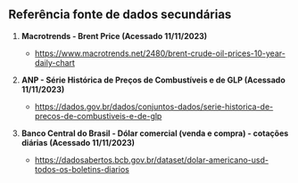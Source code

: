 ## Referência fonte de dados secundárias

1. **Macrotrends - Brent Price (Acessado 11/11/2023)**
    - https://www.macrotrends.net/2480/brent-crude-oil-prices-10-year-daily-chart


2. **ANP - Série Histórica de Preços de Combustíveis e de GLP (Acessado 11/11/2023)**
    - https://dados.gov.br/dados/conjuntos-dados/serie-historica-de-precos-de-combustiveis-e-de-glp


3. **Banco Central do Brasil - Dólar comercial (venda e compra) - cotações diárias (Acessado 11/11/2023)**
    -  https://dadosabertos.bcb.gov.br/dataset/dolar-americano-usd-todos-os-boletins-diarios
